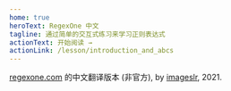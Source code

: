 ```yaml
---
home: true
heroText: RegexOne 中文
tagline: 通过简单的交互式练习来学习正则表达式
actionText: 开始阅读 →
actionLink: /lesson/introduction_and_abcs
---
```


<Exercise 
  style="max-width: 750px"
  title="练习 1：匹配字符"
  :data='[{type: "match", text: "abcdefg"}, {type: "match", text: "abcde"}, {type: "match", text: "abc"}]'
  solutionText="输入前三个字符"
  editorVal="abc"
  nextUrl="/lesson/introduction_and_abcs.html"
/>
<div class="footer" style="border-top:none"><a
  href="https://regexone.com" target="_blank">regexone.com</a> 的中文翻译版本 (非官方), by <a href="https://github.com/imageslr" target="_blank">imageslr</a>, 2021.</div>